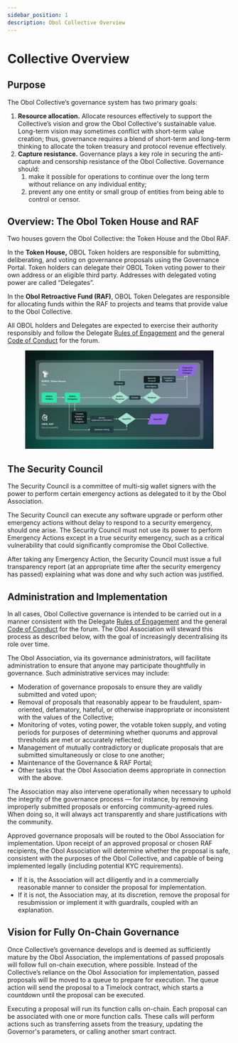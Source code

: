```yaml
---
sidebar_position: 1
description: Obol Collective Overview
---
```


# Collective Overview

## Purpose

The Obol Collective’s governance system has two primary goals:

1. **Resource allocation.** Allocate resources effectively to support the Collective’s vision and grow the Obol Collective's sustainable value. Long-term vision may sometimes conflict with short-term value creation; thus, governance requires a blend of short-term and long-term thinking to allocate the token treasury and protocol revenue effectively.
2. **Capture resistance.** Governance plays a key role in securing the anti-capture and censorship resistance of the Obol Collective. Governance should:
   1. make it possible for operations to continue over the long term without reliance on any individual entity;
   2. prevent any one entity or small group of entities from being able to control or censor.

## Overview: The Obol Token House and RAF

Two houses govern the Obol Collective: the Token House and the Obol RAF.

In the **Token House,** OBOL Token holders are responsible for submitting, deliberating, and voting on governance proposals using the Governance Portal. Token holders can delegate their OBOL Token voting power to their own address or an eligible third party. Addresses with delegated voting power are called “Delegates”.

In the **Obol Retroactive Fund (RAF)**, OBOL Token Delegates are responsible for allocating funds within the RAF to projects and teams that provide value to the Obol Collective.

All OBOL holders and Delegates are expected to exercise their authority responsibly and follow the Delegate [Rules of Engagement](https://community.obol.org/t/delegates-rules-of-engagement/206) and the general [Code of Conduct](https://community.obol.org/t/code-of-conduct-for-discussion-forum/205) for the forum.

<figure><img src="../../.gitbook/assets/image (51).png" alt=""><figcaption></figcaption></figure>

## The Security Council

The Security Council is a committee of multi-sig wallet signers with the power to perform certain emergency actions as delegated to it by the Obol Association.

The Security Council can execute any software upgrade or perform other emergency actions without delay to respond to a security emergency, should one arise. The Security Council must not use its power to perform Emergency Actions except in a true security emergency, such as a critical vulnerability that could significantly compromise the Obol Collective.

After taking any Emergency Action, the Security Council must issue a full transparency report (at an appropriate time after the security emergency has passed) explaining what was done and why such action was justified.

## Administration and Implementation

In all cases, Obol Collective governance is intended to be carried out in a manner consistent with the Delegate [Rules of Engagement](https://community.obol.org/t/delegates-rules-of-engagement/206) and the general [Code of Conduct](https://community.obol.org/t/code-of-conduct-for-discussion-forum/205) for the forum. The Obol Association will steward this process as described below, with the goal of increasingly decentralising its role over time.

The Obol Association, via its governance administrators, will facilitate administration to ensure that anyone may participate thoughtfully in governance. Such administrative services may include:

* Moderation of governance proposals to ensure they are validly submitted and voted upon;
* Removal of proposals that reasonably appear to be fraudulent, spam-oriented, defamatory, hateful, or otherwise inappropriate or inconsistent with the values of the Collective;
* Monitoring of votes, voting power, the votable token supply, and voting periods for purposes of determining whether quorums and approval thresholds are met or accurately reflected;
* Management of mutually contradictory or duplicate proposals that are submitted simultaneously or close to one another;
* Maintenance of the Governance & RAF Portal;
* Other tasks that the Obol Association deems appropriate in connection with the above.

The Association may also intervene operationally when necessary to uphold the integrity of the governance process — for instance, by removing improperly submitted proposals or enforcing community-agreed rules. When doing so, it will always act transparently and share justifications with the community.

Approved governance proposals will be routed to the Obol Association for implementation. Upon receipt of an approved proposal or chosen RAF recipients, the Obol Association will determine whether the proposal is safe, consistent with the purposes of the Obol Collective, and capable of being implemented legally (including potential KYC requirements).

* If it is, the Association will act diligently and in a commercially reasonable manner to consider the proposal for implementation.
* If it is not, the Association may, at its discretion, remove the proposal for resubmission or implement it with guardrails, coupled with an explanation.

## Vision for Fully On-Chain Governance

Once Collective’s governance develops and is deemed as sufficiently mature by the Obol Association, the implementations of passed proposals will follow full on-chain execution, where possible. Instead of the Collective’s reliance on the Obol Association for implementation, passed proposals will be moved to a queue to prepare for execution. The queue action will send the proposal to a Timelock contract, which starts a countdown until the proposal can be executed.

Executing a proposal will run its function calls on-chain. Each proposal can be associated with one or more function calls. These calls will perform actions such as transferring assets from the treasury, updating the Governor's parameters, or calling another smart contract.
